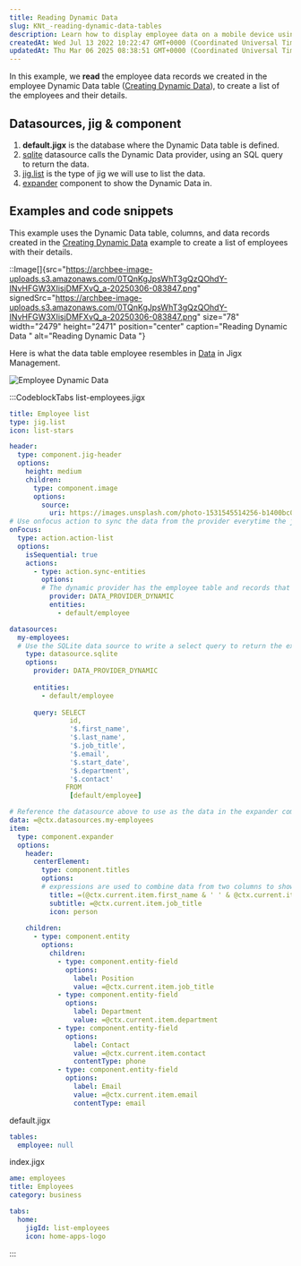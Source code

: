 ```yaml
---
title: Reading Dynamic Data
slug: KNt_-reading-dynamic-data-tables
description: Learn how to display employee data on a mobile device using Jigx. This document covers creating a Jig to list employees, configuring the YAML for data source and query, customizing list item display, publishing the solution, and includes a helpful screens
createdAt: Wed Jul 13 2022 10:22:47 GMT+0000 (Coordinated Universal Time)
updatedAt: Thu Mar 06 2025 08:38:51 GMT+0000 (Coordinated Universal Time)
---
```


In this example, we **read** the employee data records we created in the employee Dynamic Data table ([Creating Dynamic Data](<./Creating Dynamic Data.md>)), to create a list of the employees and their details.

## Datasources, jig & component&#x20;

1. **default.jigx** is the database where the Dynamic Data table is defined.
2. [sqlite](./../../Datasource/sqlite.md) datasource calls the Dynamic Data provider, using an SQL query to return the data.
3. [jig.list](<./../../Jig Types/jig_list.md>) is the type of jig we will use to list the data.
4. [expander](./../../Components/expander.md) component to show the Dynamic Data in.&#x20;

## Examples and code snippets

This example uses the Dynamic Data table, columns, and data records created in the [Creating Dynamic Data](<./Creating Dynamic Data.md>) example to create a list of employees with their details.&#x20;

::Image[]{src="https://archbee-image-uploads.s3.amazonaws.com/0TQnKgJpsWhT3gQzQOhdY-INvHFGW3XIisjDMFXvQ_a-20250306-083847.png" signedSrc="https://archbee-image-uploads.s3.amazonaws.com/0TQnKgJpsWhT3gQzQOhdY-INvHFGW3XIisjDMFXvQ_a-20250306-083847.png" size="78" width="2479" height="2471" position="center" caption="Reading Dynamic Data " alt="Reading Dynamic Data "}

Here is what the data table employee resembles in [Data]() in Jigx Management.

![Employee Dynamic Data](https://archbee-image-uploads.s3.amazonaws.com/x7vdIDH6-ScTprfmi2XXX/ryCmLjukF38TWd_rs1Ayw_dd-list-mngt.png "Employee Dynamic Data")

:::CodeblockTabs
list-employees.jigx

```yaml
title: Employee list
type: jig.list
icon: list-stars

header:
  type: component.jig-header
  options:
    height: medium
    children:
      type: component.image
      options:
        source:
          uri: https://images.unsplash.com/photo-1531545514256-b1400bc00f31?q=80&w=1374&auto=format&fit=crop&ixlib=rb-4.0.3&ixid=M3wxMjA3fDB8MHxwaG90by1wYWdlfHx8fGVufDB8fHx8fA%3D%3D
# Use onfocus action to sync the data from the provider everytime the jig is opened  
onFocus:
  type: action.action-list
  options:
    isSequential: true
    actions:
      - type: action.sync-entities
        options:
        # The dynamic provider has the employee table and records that must sync when the jig is opened
          provider: DATA_PROVIDER_DYNAMIC
          entities:
            - default/employee

datasources:
  my-employees:
  # Use the SQLite data source to write a select query to return the exact data from the solution's Dynamic Data employee table to be used in the jig 
    type: datasource.sqlite
    options:
      provider: DATA_PROVIDER_DYNAMIC
  
      entities:
        - default/employee
  
      query: SELECT
               id,
               '$.first_name',
               '$.last_name', 
               '$.job_title',
               '$.email',
               '$.start_date',
               '$.department',
               '$.contact'
              FROM
               [default/employee] 

# Reference the datasource above to use as the data in the expander component
data: =@ctx.datasources.my-employees
item:
  type: component.expander
  options:
    header:
      centerElement: 
        type: component.titles
        options:
        # expressions are used to combine data from two columns to show in the list
          title: =(@ctx.current.item.first_name & ' ' & @ctx.current.item.last_name)
          subtitle: =@ctx.current.item.job_title
          icon: person
          
    children:
      - type: component.entity
        options:
          children:
            - type: component.entity-field
              options:
                label: Position
                value: =@ctx.current.item.job_title
            - type: component.entity-field
              options:
                label: Department
                value: =@ctx.current.item.department
            - type: component.entity-field
              options:
                label: Contact
                value: =@ctx.current.item.contact
                contentType: phone
            - type: component.entity-field
              options:
                label: Email
                value: =@ctx.current.item.email
                contentType: email

```

default.jigx

```yaml
tables:
  employee: null
```

index.jigx

```yaml
ame: employees
title: Employees
category: business

tabs:
  home:
    jigId: list-employees
    icon: home-apps-logo
```
:::


